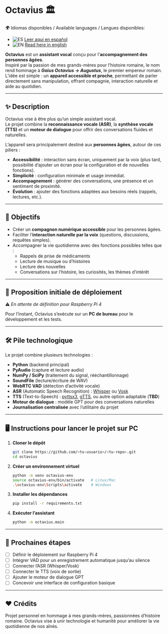 # Octavius 🏛️
🌍 Idiomas disponibles / Available languages  / Langues disponibles:

- ![ES](https://flagcdn.com/w20/es.png) [Leer aquí en español](README.md)
- ![EN](https://flagcdn.com/w20/gb.png) [Read here in english](README.en.md)

**Octavius** est un **assistant vocal** conçu pour l’**accompagnement des personnes âgées**.  
Inspiré par la passion de mes grands-mères pour l’histoire romaine, le nom rend hommage à ***Gaius Octavius → Augustus***, le premier empereur romain.  
L’idée est simple : un **appareil accessible et proche**, permettant de parler directement sans manipulation, offrant compagnie, interaction naturelle et aide au quotidien.

---

## ✨ Description

Octavius vise à être plus qu’un simple assistant vocal.  
Le projet combine la **reconnaissance vocale (ASR)**, la **synthèse vocale (TTS)** et un **moteur de dialogue** pour offrir des conversations fluides et naturelles.  

L’appareil sera principalement destiné aux **personnes âgées**, autour de ces piliers :

- **Accessibilité** : interaction sans écran, uniquement par la voix (plus tard, possibilité d’ajouter un écran pour la configuration et de nouvelles fonctions).  
- **Simplicité** : configuration minimale et usage immédiat.  
- **Accompagnement** : générer des conversations, une présence et un sentiment de proximité.  
- **Évolution** : ajouter des fonctions adaptées aux besoins réels (rappels, lectures, etc.).

---

## 🎯 Objectifs

- Créer un **compagnon numérique accessible** pour les personnes âgées.  
- Faciliter l’**interaction naturelle par la voix** (questions, discussions, requêtes simples).  
- Accompagner la vie quotidienne avec des fonctions possibles telles que :  
  - Rappels de prise de médicaments  
  - Lecture de musique ou d’histoires  
  - Lecture des nouvelles  
  - Conversations sur l’histoire, les curiosités, les thèmes d’intérêt  

---

## 🚀 Proposition initiale de déploiement

⚠️ *En attente de définition pour Raspberry Pi 4*  

Pour l’instant, Octavius s’exécute sur un **PC de bureau** pour le développement et les tests.

---

## 🛠️ Pile technologique

Le projet combine plusieurs technologies :

- **Python** (backend principal)  
- **PyAudio** (capture et lecture audio)  
- **NumPy / SciPy** (traitement du signal, rééchantillonnage)  
- **SoundFile** (lecture/écriture de WAV)  
- **WebRTC VAD** (détection d’activité vocale)  
- **ASR** (Automatic Speech Recognition) : [Whisper](https://github.com/openai/whisper) ou [Vosk](https://alphacephei.com/vosk/)  
- **TTS** (Text-to-Speech) : [pyttsx3](https://pyttsx3.readthedocs.io/), [gTTS](https://pypi.org/project/gTTS/), ou autre option adaptable (**TBD**)  
- **Moteur de dialogue** : modèle GPT pour des conversations naturelles  
- **Journalisation centralisée** avec l’utilitaire du projet  

---

## 🖥️ Instructions pour lancer le projet sur PC

1. **Cloner le dépôt**
   ```bash
   git clone https://github.com/<tu-usuario>/<tu-repo>.git
   cd octavius
   ```
2. **Créer un environnement virtuel**
    ```bash
    python -m venv octavius-env
    source octavius-env/bin/activate   # Linux/Mac
    .\octavius-env\Scripts\activate    # Windows
    ```
3. **Installer les dépendances**
    ```bash
    pip install -r requirements.txt
    ```
4. **Exécuter l’assistant**
    ```bash
    python -m octavius.main
    ```
---

## 📌 Prochaines étapes

- [ ] Définir le déploiement sur Raspberry Pi 4  
- [ ] Intégrer VAD pour un enregistrement automatique jusqu’au silence  
- [ ] Connecter l’ASR (Whisper/Vosk)
- [ ] Connecter le TTS (voix de sortie)
- [ ] Ajouter le moteur de dialogue GPT  
- [ ] Concevoir une interface de configuration basique

---

## ❤️ Crédits

Projet personnel en hommage à mes grands-mères, passionnées d’histoire romaine.
Octavius vise à unir technologie et humanité pour améliorer la vie quotidienne de nos aînés.